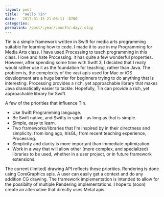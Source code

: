 ```yaml
---
layout: post
title:  "Hello Tin"
date:   2017-01-15 21:06:11 -0700
categories:
permalink: /post/:year/:month/:day/:slug
---
```

Tin is a simple framework written in Swift for media arts programming suitable for learning how to code. I made it to use in my Programming for Media Arts class. I have used Processing to teach programming in this class. I love and hate Processing. It has quite a few wonderful properties. However, after spending some time with Swift 3, I decided that I really would rather use it as the foundation for teaching, rather than Java. The problem is, the complexity of the vast apis used for Mac or iOS development are a huge barrier for beginners trying to do anything that is interesting. Processing provides a rich, yet approachable library that makes Java dramatically easier to tackle. Hopefully, Tin can provide a rich, yet approachable library for Swift.

A few of the priorities that influence Tin.

- Use Swift Programming language.
- Be Swift native, and Swifty in spirit - as long as that is simple.
- Simple, easy to learn.
- Two frameworks/libraries that I'm inspired by in their directness and simplicity: from long ago, IrisGL; from recent teaching experience, Processing.
- Simplicity and clarity is more important than immediate optimization.
- Work in a way that will allow other (more complex, and specialized) libraries to be used, whether in a user project, or in future framework extensions.
	

The current (limited) drawing API reflects these priorities. Rendering is done using CoreGraphics apis. A user can easily get a context and do any addition CG drawing. The framework implementation is intended to allow for the possibilty of multiple Rendering implementations. I hope to (soon) create an alternative that directly uses Metal apis.

